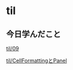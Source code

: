 # til

## 今日学んだこと

[til/09](https://github.com/tokiohamamatsu/til/blob/master/%E6%B4%BB%E5%8B%95%E8%A8%98%E9%8C%B2/2021/02/09.md)

[til/CellFormattingとPanel](https://github.com/tokiohamamatsu/til/blob/master/c%23/CellFormatting%E3%81%A8Panel.md)